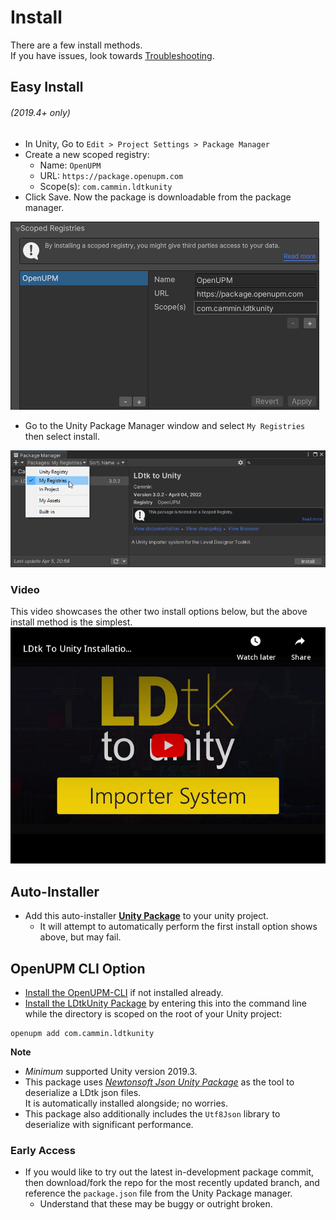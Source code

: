 # Install

There are a few install methods.  
If you have issues, look towards [Troubleshooting](../Topics/topic_Troubleshooting.md).

## Easy Install 
###### (2019.4+ only)
- In Unity, Go to `Edit > Project Settings > Package Manager`
- Create a new scoped registry:
  - Name: `OpenUPM`
  - URL: `https://package.openupm.com`
  - Scope(s): `com.cammin.ldtkunity`
- Click Save. Now the package is downloadable from the package manager.

![PrefsPackage](../../images/img_Unity_Package_Prefs.png)

- Go to the Unity Package Manager window and select `My Registries` then select install.

![MyRegistries](../../images/img_Unity_Package_MyRegistries.png)


### Video
This video showcases the other two install options below, but the above install method is the simplest.
[![Video](../../images/img_Video_Install.png)](https://youtu.be/ah5MLaU5m8s)

## Auto-Installer
- Add this auto-installer [**Unity Package**](https://package-installer.glitch.me/v1/installer/OpenUPM/com.cammin.ldtkunity?registry=https%3A%2F%2Fpackage.openupm.com) to your unity project. 
  - It will attempt to automatically perform the first install option shows above, but may fail.

## OpenUPM CLI Option
- [Install the OpenUPM-CLI](https://openupm.com/docs/getting-started.html#installing-openupm-cli) if not installed already.
- [Install the LDtkUnity Package](https://openupm.com/docs/getting-started.html#installing-a-upm-package) by entering this into the command line while the directory is scoped on the root of your Unity project:  
```
openupm add com.cammin.ldtkunity
```

**Note**
- *Minimum* supported Unity version 2019.3.
- This package uses [*Newtonsoft Json Unity Package*](https://docs.unity3d.com/Packages/com.unity.nuget.newtonsoft-json@3.0/manual/index.html) as the tool to deserialize a LDtk json files.   
  It is automatically installed alongside; no worries.
- This package also additionally includes the `Utf8Json` library to deserialize with significant performance. 


### Early Access
- If you would like to try out the latest in-development package commit, then download/fork the repo for the most recently updated branch, and reference the `package.json` file from the Unity Package manager.
  - Understand that these may be buggy or outright broken.